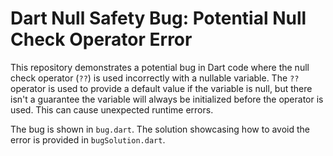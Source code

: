 # Dart Null Safety Bug: Potential Null Check Operator Error

This repository demonstrates a potential bug in Dart code where the null check operator (`??`) is used incorrectly with a nullable variable.  The `??` operator is used to provide a default value if the variable is null, but there isn't a guarantee the variable will always be initialized before the operator is used. This can cause unexpected runtime errors.

The bug is shown in `bug.dart`. The solution showcasing how to avoid the error is provided in `bugSolution.dart`.